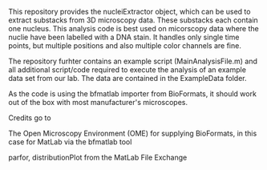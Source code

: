 This repository provides the nucleiExtractor object, which can be used to extract substacks from 3D microscopy data. These substacks each contain one nucleus. This analysis code is best used on micorscopy data where the nuclie have been labelled with a DNA stain. It handles only single time points, but multiple positions and also multiple color channels are fine.

The repository furhter contains an example script (MainAnalysisFile.m) and all additional script/code required to execute the analysis of an example data set from our lab. The data are contained in the ExampleData folder.

As the code is using the bfmatlab importer from BioFormats, it should work out of the box with most manufacturer's microscopes.

Credits go to

The Open Microscopy Environment (OME) for supplying BioFormats, in this case for MatLab via the bfmatlab tool

parfor, distributionPlot from the MatLab File Exchange
